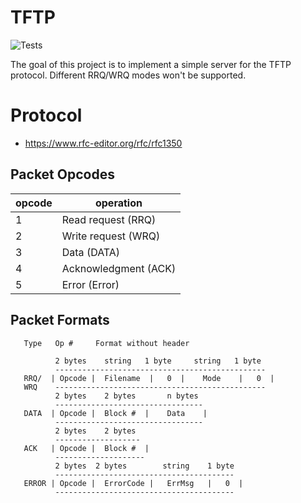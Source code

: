 # TFTP

![Tests](https://github.com/lukasmetzner/tftp-rust/workflows/Rust/badge.svg)

The goal of this project is to implement a simple server for the TFTP protocol. Different RRQ/WRQ modes won't be supported.

# Protocol

- https://www.rfc-editor.org/rfc/rfc1350

## Packet Opcodes
| opcode | operation |
|---|---|
| 1 | Read request (RRQ) |
| 2 | Write request (WRQ) |
| 3 | Data (DATA) |
| 4 | Acknowledgment (ACK) |
| 5 | Error (Error) |

## Packet Formats
```
   Type   Op #     Format without header

          2 bytes    string   1 byte     string   1 byte
          -----------------------------------------------
   RRQ/  | Opcode |  Filename  |   0  |    Mode    |   0  |
   WRQ    -----------------------------------------------
          2 bytes    2 bytes       n bytes
          ---------------------------------
   DATA  | Opcode |  Block #  |    Data    |
          ---------------------------------
          2 bytes    2 bytes
          -------------------
   ACK   | Opcode |  Block #  |
          --------------------
          2 bytes  2 bytes        string    1 byte
          ----------------------------------------
   ERROR | Opcode |  ErrorCode |   ErrMsg   |   0  |
          ----------------------------------------
```